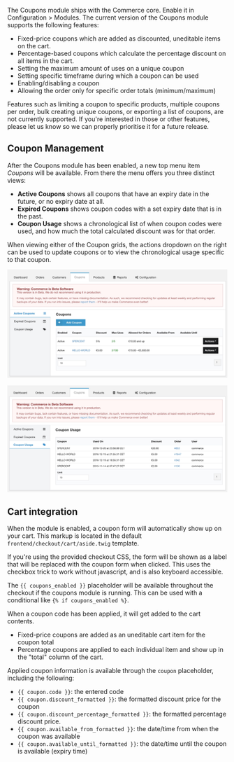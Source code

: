 The Coupons module ships with the Commerce core. Enable it in Configuration > Modules. The current version of the Coupons module supports the following features:

- Fixed-price coupons which are added as discounted, uneditable items on the cart.
- Percentage-based coupons which calculate the percentage discount on all items in the cart. 
- Setting the maximum amount of uses on a unique coupon
- Setting specific timeframe during which a coupon can be used
- Enabling/disabling a coupon
- Allowing the order only for specific order totals (minimum/maximum)

Features such as limiting a coupon to specific products, multiple coupons per order, bulk creating unique coupons, or exporting a list of coupons, are not currently supported. If you're interested in those or other features, please let us know so we can properly prioritise it for a future release. 

## Coupon Management

After the Coupons module has been enabled, a new top menu item _Coupons_ will be available. From there the menu offers you three distinct views:

- **Active Coupons** shows all coupons that have an expiry date in the future, or no expiry date at all. 
- **Expired Coupons** shows coupon codes with a set expiry date that is in the past.
- **Coupon Usage** shows a chronological list of when coupon codes were used, and how much the total calculated discount was for that order. 

When viewing either of the Coupon grids, the actions dropdown on the right can be used to update coupons or to view the chronological usage specific to that coupon. 

![Screenshot of the Coupons management screen](../../../images/modules/coupons.jpg)

![Screenshot of the Coupons Usage management screen](../../../images/modules/coupons-usage.jpg)

## Cart integration

When the module is enabled, a coupon form will automatically show up on your cart. This markup is located in the default `frontend/checkout/cart/aside.twig` template. 

If you're using the provided checkout CSS, the form will be shown as a label that will be replaced with the coupon form when clicked. This uses the checkbox trick to work without javascript, and is also keyboard accessible. 

The `{{ coupons_enabled }}` placeholder will be available throughout the checkout if the coupons module is running. This can be used with a conditional like `{% if coupons_enabled %}`. 

When a coupon code has been applied, it will get added to the cart contents. 

- Fixed-price coupons are added as an uneditable cart item for the coupon total
- Percentage coupons are applied to each individual item and show up in the "total" column of the cart. 

Applied coupon information is available through the `coupon` placeholder, including the following:

- `{{ coupon.code }}`: the entered code
- `{{ coupon.discount_formatted }}`: the formatted discount price for the coupon
- `{{ coupon.discount_percentage_formatted }}`: the formatted percentage discount price. 
- `{{ coupon.available_from_formatted }}`: the date/time from when the coupon was available
- `{{ coupon.available_until_formatted }}`: the date/time until the coupon is available (expiry time)
